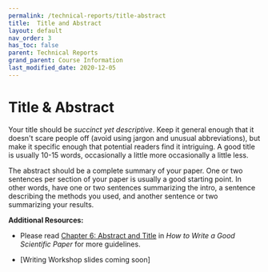 ```yaml
---
permalink: /technical-reports/title-abstract
title:  Title and Abstract
layout: default
nav_order: 3
has_toc: false
parent: Technical Reports
grand_parent: Course Information
last_modified_date: 2020-12-05
---
```


# Title & Abstract

Your title should be *succinct yet descriptive*.  Keep it general enough that it doesn't scare people off (avoid using jargon and unusual abbreviations), but make it specific enough that potential readers find it intriguing.  A good title is usually 10-15 words, occasionally a little more occasionally a little less.

The abstract should be a complete summary of your paper.  One or two sentences per section of your paper is usually a good starting point.  In other words, have one or two sentences summarizing the intro, a sentence describing the methods you used, and another sentence or two summarizing your results.

**Additional Resources:**

- Please read [Chapter 6:
Abstract and Title](https://www.spiedigitallibrary.org/ebooks/PM/How-to-Write-a-Good-Scientific-Paper/6/Abstract-and-Title/10.1117/3.2317707.ch6) in *How to Write a Good Scientific Paper* for more guidelines.

- [Writing Workshop slides coming soon]
